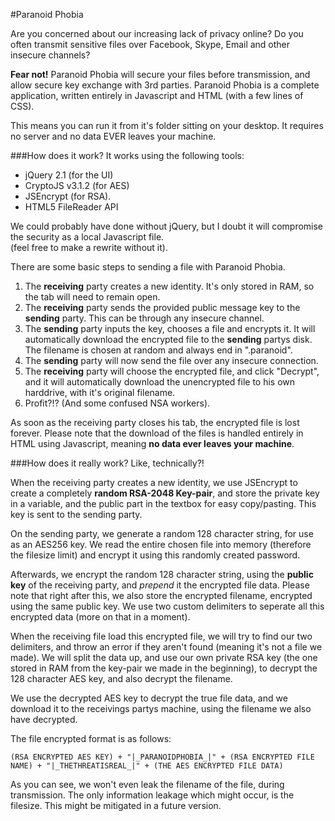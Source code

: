 #Paranoid Phobia

Are you concerned about our increasing lack of privacy online? Do you often transmit sensitive files over Facebook, Skype, Email and other insecure channels?

**Fear not!** Paranoid Phobia will secure your files before transmission, and allow secure key exchange with 3rd parties. 
Paranoid Phobia is a complete application, written entirely in Javascript and HTML (with a few lines of CSS). 

This means you can run it from it's folder sitting on your desktop. It requires no server and no data EVER leaves your machine. 

###How does it work?
It works using the following tools:

 - jQuery 2.1 (for the UI) 
 - CryptoJS v3.1.2 (for AES)
 - JSEncrypt (for RSA).
 - HTML5 FileReader API
 
We could probably have done without jQuery, but I doubt it will compromise the security as a local Javascript file.  
(feel free to make a rewrite without it).

There are some basic steps to sending a file with Paranoid Phobia.

 1. The **receiving** party creates a new identity. It's only stored in RAM, so the tab will need to remain open.
 2. The **receiving** party sends the provided public message key to the **sending** party. This can be through any insecure channel.
 3. The **sending** party inputs the key, chooses a file and encrypts it. It will automatically download the encrypted file to the **sending** partys disk. The filename is chosen at random and always end in ".paranoid".
 4. The **sending** party will now send the file over any insecure connection. 
 5. The **receiving** party will choose the encrypted file, and click "Decrypt", and it will automatically download the unencrypted file to his own harddrive, with it's original filename.
 6. Profit?!? (And some confused NSA workers).
 
As soon as the receiving party closes his tab, the encrypted file is lost forever. Please note that the download of the files is handled entirely in HTML using Javascript, meaning **no data ever leaves your machine**. 


###How does it really work? Like, technically?!

When the receiving party creates a new identity, we use JSEncrypt to create a completely **random RSA-2048 Key-pair**, and store the private key in a variable, and the public part in the textbox for easy copy/pasting. This key is sent to the sending party.

On the sending party, we generate a random 128 character string, for use as an AES256 key.
We read the entire chosen file into memory (therefore the filesize limit) and encrypt it using this randomly created password.

Afterwards, we encrypt the random 128 character string, using the **public key** of the receiving party, and _prepend_ it the encrypted file data. Please note that right after this, we also store the encrypted filename, encrypted using the same public key. We use two custom delimiters to seperate all this encrypted data (more on that in a moment).

When the receiving file load this encrypted file, we will try to find our two delimiters, and throw an error if they aren't found (meaning it's not a file we made). We will split the data up, and use our own private RSA key (the one stored in RAM from the key-pair we made in the beginning), to decrypt the 128 character AES key, and also decrypt the filename.

We use the decrypted AES key to decrypt the true file data, and we download it to the receivings partys machine, using the filename we also have decrypted.

The file encrypted format is as follows:

```
(RSA ENCRYPTED AES KEY) + "|_PARANOIDPHOBIA_|" + (RSA ENCRYPTED FILE NAME) + "|_THETHREATISREAL_|" + (THE AES ENCRYPTED FILE DATA)
```

As you can see, we won't even leak the filename of the file, during transmission. The only information leakage which might occur, is the filesize. This might be mitigated in a future version.
